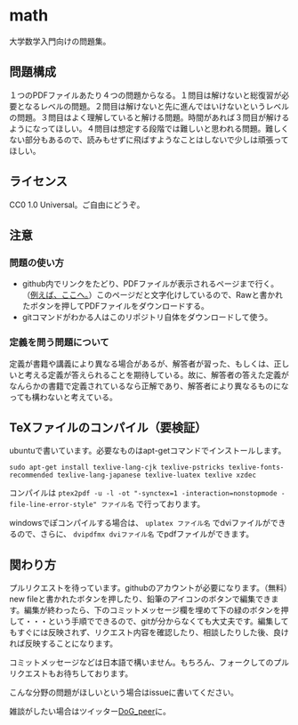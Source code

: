 # math
大学数学入門向けの問題集。

## 問題構成
１つのPDFファイルあたり４つの問題からなる。１問目は解けないと総復習が必要となるレベルの問題。２問目は解けないと先に進んではいけないというレベルの問題。３問目はよく理解していると解ける問題。時間があれば３問目が解けるようになってほしい。４問目は想定する段階では難しいと思われる問題。難しくない部分もあるので、読みもせずに飛ばすようなことはしないで少しは頑張ってほしい。

## ライセンス
CC0 1.0 Universal。ご自由にどうぞ。
## 注意
### 問題の使い方
* github内でリンクをたどり、PDFファイルが表示されるページまで行く。（[例えば、ここへ。](https://github.com/DoG-peer/math/blob/master/algebra/1.pdf)）このページだと文字化けしているので、Rawと書かれたボタンを押してPDFファイルをダウンロードする。
* gitコマンドがわかる人はこのリポジトリ自体をダウンロードして使う。

### 定義を問う問題について
定義が書籍や講義により異なる場合があるが、解答者が習った、もしくは、正しいと考える定義が答えられることを期待している。故に、解答者の答えた定義がなんらかの書籍で定義されているなら正解であり、解答者により異なるものになっても構わないと考えている。

## TeXファイルのコンパイル（要検証）
ubuntuで書いています。必要なものはapt-getコマンドでインストールします。
```
sudo apt-get install texlive-lang-cjk texlive-pstricks texlive-fonts-recommended texlive-lang-japanese texlive-luatex texlive xzdec
```
コンパイルは
`ptex2pdf -u -l -ot "-synctex=1 -interaction=nonstopmode -file-line-error-style" ファイル名`
で行っております。

windowsでぽコンパイルする場合は、
`uplatex ファイル名`
でdviファイルができるので、さらに、
`dvipdfmx dviファイル名`
でpdfファイルができます。

## 関わり方
プルリクエストを待っています。githubのアカウントが必要になります。（無料）new fileと書かれたボタンを押したり、鉛筆のアイコンのボタンで編集できます。編集が終わったら、下のコミットメッセージ欄を埋めて下の緑のボタンを押して・・・という手順でできるので、gitが分からなくても大丈夫です。編集してもすぐには反映されず、リクエスト内容を確認したり、相談したりした後、良ければ反映することになります。

コミットメッセージなどは日本語で構いません。もちろん、フォークしてのプルリクエストもお待ちしております。

こんな分野の問題がほしいという場合はissueに書いてください。

雑談がしたい場合はツイッター[DoG_peer](https://twitter.com/DoG_peer)に。
